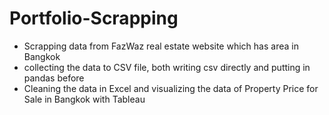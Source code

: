 # Portfolio-Scrapping
- Scrapping data from FazWaz real estate website which has area in Bangkok
- collecting the data to CSV file, both writing csv directly and putting in pandas before
- Cleaning the data in Excel and visualizing the data of Property Price for Sale in Bangkok with Tableau
